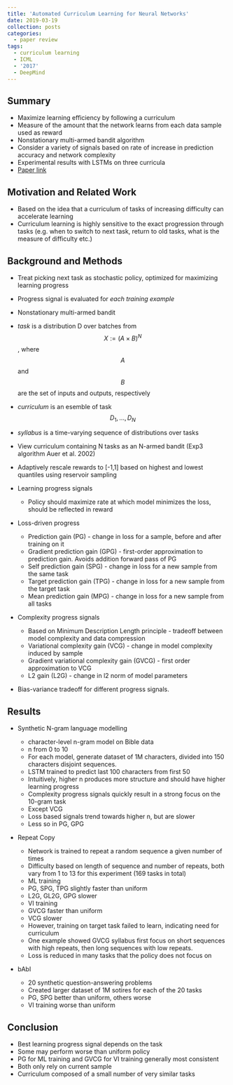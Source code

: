 ```yaml
---
title: 'Automated Curriculum Learning for Neural Networks'
date: 2019-03-19
collection: posts
categories: 
  - paper review
tags:
  - curriculum learning
  - ICML
  - '2017'
  - DeepMind
---
```


Summary
------
* Maximize learning efficiency by following a curriculum
* Measure of the amount that the network learns from each data sample used as reward
* Nonstationary multi-armed bandit algorithm
* Consider a variety of signals based on rate of increase in prediction accuracy and network complexity
* Experimental results with LSTMs on three curricula
* [Paper link](https://arxiv.org/abs/1704.03003)

Motivation and Related Work
------
* Based on the idea that a curriculum of tasks of increasing difficulty can accelerate learning
* Curriculum learning is highly sensitive to the exact progression through tasks (e.g. when to switch to next task, return to old tasks, what is the measure of difficulty etc.)

Background and Methods
------
* Treat picking next task as stochastic policy, optimized for maximizing learning progress
* Progress signal is evaluated for *each training example*
* Nonstationary multi-armed bandit
* *task* is a distribution D over batches from $$ X := (A \times B)^N $$, where $$ A $$ and $$ B $$ are the set of inputs and outputs, respectively
* *curriculum* is an esemble of task $$ D_1, ..., D_N $$
* *syllabus* is a time-varying sequence of distributions over tasks

* View curriculum containing N tasks as an N-armed bandit (Exp3 algorithm Auer et al. 2002)

* Adaptively rescale rewards to [-1,1] based on highest and lowest quantiles using reservoir sampling

* Learning progress signals
	* Policy should maximize rate at which model minimizes the loss, should be reflected in reward

* Loss-driven progress
	* Prediction gain (PG) - change in loss for a sample, before and after training on it
	* Gradient prediction gain (GPG) - first-order approximation to prediction gain. Avoids addition forward pass of PG
	* Self prediction gain (SPG) - change in loss for a new sample from the same task
	* Target prediction gain (TPG) - change in loss for a new sample from the target task
	* Mean prediction gain (MPG) - change in loss for a new sample from all tasks

* Complexity progress signals
	* Based on Minimum Description Length principle - tradeoff between model complexity and data compression
	* Variational complexity gain (VCG) - change in model complexity induced by sample
	* Gradient variational complexity gain (GVCG) - first order approximation to VCG
	* L2 gain (L2G) - change in l2 norm of model parameters

* Bias-variance tradeoff for different progress signals.

Results
------
* Synthetic N-gram language modelling
	* character-level n-gram model on Bible data 
	* n from 0 to 10
	* For each model, generate dataset of 1M characters, divided into 150 characters disjoint sequences.
	* LSTM trained to predict last 100 characters from first 50
	* Intuitively, higher n produces more structure and should have higher learning progress
	* Complexity progress signals quickly result in a strong focus on the 10-gram task
	* Except VCG
	* Loss based signals trend towards higher n, but are slower
	* Less so in PG, GPG

* Repeat Copy
	* Network is trained to repeat a random sequence a given number of times
	* Difficulty based on length of sequence and number of repeats, both vary from 1 to 13 for this experiment (169 tasks in total)
	* ML training
	* PG, SPG, TPG slightly faster than uniform
	* L2G, GL2G, GPG slower
	* VI training
	* GVCG faster than uniform 
	* VCG slower
	* However, training on target task failed to learn, indicating need for curriculum
	* One example showed GVCG syllabus first focus on short sequences with high repeats, then long sequences with low repeats. 
	* Loss is reduced in many tasks that the policy does not focus on

* bAbI
	* 20 synthetic question-answering problems
	* Created larger dataset of 1M sotires for each of the 20 tasks
	* PG, SPG better than uniform, others worse
	* VI training worse than uniform


Conclusion
------
* Best learning progress signal depends on the task
* Some may perform worse than uniform policy
* PG for ML training and GVCG for VI training generally most consistent
* Both only rely on current sample
* Curriculum composed of a small number of very similar tasks